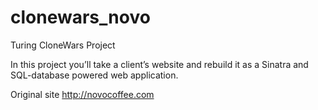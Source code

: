 clonewars_novo
==============

Turing CloneWars Project

In this project you’ll take a client’s website and rebuild it as a Sinatra and SQL-database powered web application.

Original site http://novocoffee.com


